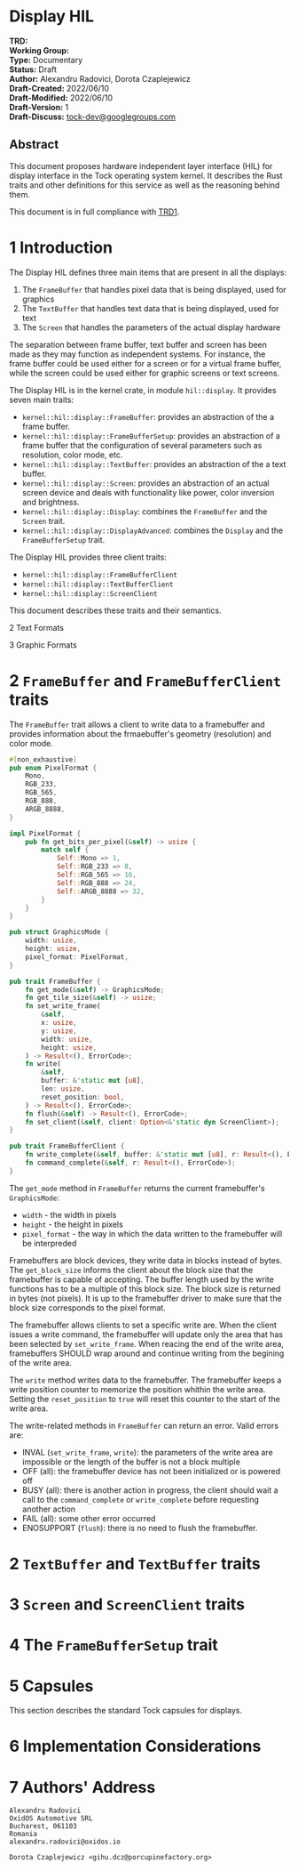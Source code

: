 Display HIL
===========

**TRD:** <br/>
**Working Group:** <br/>
**Type:** Documentary<br/>
**Status:** Draft <br/>
**Author:** Alexandru Radovici, Dorota Czaplejewicz<br/>
**Draft-Created:** 2022/06/10 <br/>
**Draft-Modified:** 2022/06/10 <br/>
**Draft-Version:** 1 <br/>
**Draft-Discuss:** tock-dev@googlegroups.com<br/>

Abstract
-------------------------------

This document proposes hardware independent layer interface (HIL) for 
display interface in the Tock operating system kernel. It describes 
the Rust traits and other definitions for this service as well as the 
reasoning behind them. 

This document is in full compliance with [TRD1](./trd1-trds.md).

1 Introduction
===============================

The Display HIL defines three main items that are present in all the displays:

  1. The `FrameBuffer` that handles pixel data that is being displayed, used for graphics
  2. The `TextBuffer` that handles text data that is being displayed, used for text
  3. The `Screen` that handles the parameters of the actual display hardware

The separation between frame buffer, text buffer and screen has been made as they may function
as independent systems. For instance, the frame buffer could be used either for a
screen or for a virtual frame buffer, while the screen could be used either for
graphic screens or text screens.

The Display HIL is in the kernel crate, in module `hil::display`. It provides seven main
traits:

  * `kernel::hil::display::FrameBuffer`: provides an abstraction of
    the a frame buffer.
  * `kernel::hil::display::FrameBufferSetup`: provides an abstraction
  of a frame buffer that the configuration of several parameters such as
  resolution, color mode, etc.
  * `kernel::hil::display::TextBuffer`: provides an abstraction of
    the a text buffer.
  * `kernel::hil::display::Screen`: provides an abstraction of an actual
  screen device and deals with functionality like power, color inversion
  and brightness.
  * `kernel::hil::display::Display`: combines the `FrameBuffer` and 
  the `Screen` trait.
  * `kernel::hil::display::DisplayAdvanced`: combines the `Display` and 
  the `FrameBufferSetup` trait.

The Display HIL provides three client traits:
  * `kernel::hil::display::FrameBufferClient`
  * `kernel::hil::display::TextBufferClient`
  * `kernel::hil::display::ScreenClient`

This document describes these traits and their semantics.

2 Text Formats

3 Graphic Formats

2 `FrameBuffer` and `FrameBufferClient` traits
===============================

The `FrameBuffer` trait allows a client to write data to a framebuffer and 
provides information about the frmaebuffer's geometry (resolution) and 
color mode.

```rust
#[non_exhaustive]
pub enum PixelFormat {
    Mono,
    RGB_233,
    RGB_565,
    RGB_888,
    ARGB_8888,
}

impl PixelFormat {
    pub fn get_bits_per_pixel(&self) -> usize {
        match self {
            Self::Mono => 1,
            Self::RGB_233 => 8,
            Self::RGB_565 => 16,
            Self::RGB_888 => 24,
            Self::ARGB_8888 => 32,
        }
    }
}

pub struct GraphicsMode {
    width: usize,
    height: usize,
    pixel_format: PixelFormat,
}

pub trait FrameBuffer {
    fn get_mode(&self) -> GraphicsMode;
    fn get_tile_size(&self) -> usize;
    fn set_write_frame(
        &self,
        x: usize,
        y: usize,
        width: usize,
        height: usize,
    ) -> Result<(), ErrorCode>;
    fn write(
        &self,
        buffer: &'static mut [u8],
        len: usize,
        reset_position: bool,
    ) -> Result<(), ErrorCode>;
    fn flush(&self) -> Result<(), ErrorCode>;
    fn set_client(&self, client: Option<&'static dyn ScreenClient>);
}

pub trait FrameBufferClient {
    fn write_complete(&self, buffer: &'static mut [u8], r: Result<(), ErrorCode>);
    fn command_complete(&self, r: Result<(), ErrorCode>);
}
```

The `get_mode` method in `FrameBuffer` returns the current framebuffer's `GraphicsMode`:
  - `width` - the width in pixels
  - `height` - the height in pixels
  - `pixel_format` - the way in which the data written to the framebuffer will be interpreded

Framebuffers are block devices, they write data in blocks instead of bytes.
The `get_block_size` informs the client about the block size that the
framebuffer is capable of accepting. The buffer length used by the 
write functions has to be a multiple of this block size. The block size
is returned in bytes (not pixels). It is up to the framebuffer driver
to make sure that the block size corresponds to the pixel format.

The framebuffer allows clients to set a specific write are. When the
client issues a write command, the framebuffer will update only the
area that has been selected by `set_write_frame`. When reacing
the end of the write area, framebuffers SHOULD wrap around and continue
writing from the begining of the write area.

The `write` method writes data to the framebuffer. The framebuffer keeps
a write position counter to memorize the position whithin the write area.
Setting the `reset_position` to `true` will reset this counter to the
start of the write area.

The write-related methods in `FrameBuffer` can return an error. Valid errors are:
  - INVAL (`set_write_frame`, `write`): the parameters of the write area are impossible or 
    the length of the buffer is not a block multiple
  - OFF (all): the framebuffer device has not been initialized or is powered off
  - BUSY (all): there is another action in progress, the client should wait a 
    call to the `command_complete` or `write_complete` before requesting another action
  - FAIL (all): some other error occurred
  - ENOSUPPORT (`flush`): there is no need to flush the framebuffer.

2 `TextBuffer` and `TextBuffer` traits
===============================

3 `Screen` and `ScreenClient` traits
===============================

4 The `FrameBufferSetup` trait
==============================

5 Capsules
===============================

This section describes the standard Tock capsules for displays.

6 Implementation Considerations
===============================

7 Authors' Address
=================================
```
Alexandru Radovici
OxidOS Automotive SRL
Bucharest, 061103
Romania
alexandru.radovici@oxidos.io

Dorota Czaplejewicz <gihu.dcz@porcupinefactory.org>
```
